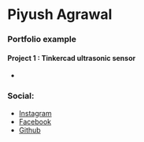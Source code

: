 # Piyush Agrawal
### Portfolio example

#### Project 1 : Tinkercad ultrasonic sensor
- 

### Social:
- [Instagram](https://www.instagram.com/_piyush_268)
- [Facebook](https://www.facebook.com/profile.php?id=100020185054401)
- [Github](https://www.github.com/cacklouncle)
